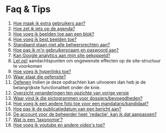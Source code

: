 # Faq & Tips


1. [Hoe maak ik extra gebruikers aan?](./account_aanmaken.md)
2. [Hoe zet ik iets op de agenda?](./agenda.md)
3. [Hoe voeg ik beelden toe aan een blok?](./beelden_in_blokken.md)
3. [Hoe voeg ik best beelden toe?](./beelden_toevoegen.md)
4. [Standaard staan niet alle beheersrechten aan?](./beheersrechten.md)
4. [Hoe pas ik m'n gebruikersnaam en paswoord aan?](gebruikersnaam_paswoord_aanpassen.md)
5. [Kan Google analytics aan mijn site gekoppeld?](./google_analytics.md)
6. [Let op!](./let_op.md) aandachtspunten om ongewenste effecten op de site-structuur te voorkomen
5. [Hoe voeg ik hyperlinks toe?](./links_toevoegen.md)
6. [Waar staat die oefensite?](./oefensite.md)
7. [Oefenen](./opdrachten.md) Indien je deze opdrachten kan uitvoeren dan heb je de belangrijkste functionaliteit onder de knie.
6. [Overzicht veranderingen ten opzichte van vorige versie](./overzicht_veranderingen.md)
7. [Waar vind ik die pictogrammen voor dossiers/bevoegdheden?](./pictogrammen.md)
8. [Hoe voeg ik een andere foto toe voor een mandataris/kandidaat?](./profielfotomandataris.md)
9. [Hoe pas ik de publicatiedatum van een bericht aan?](./publicatiedatum_aanpassen.md)
10. [De account voor de beheerder heet 'redactie', kan ik dat aanpassen?](./redactie_account.md)
11. [Wat is een 'taxonomie'?](./taxonomie.md)
12. [Hoe voeg ik youtube en andere video's toe?](video_toevoegen.md)